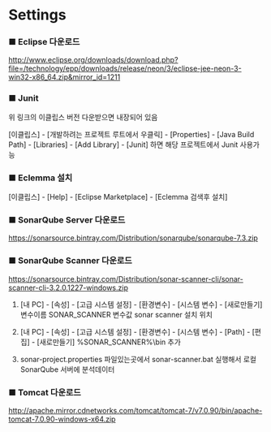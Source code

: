 # Settings

### ■ Eclipse 다운로드
http://www.eclipse.org/downloads/download.php?file=/technology/epp/downloads/release/neon/3/eclipse-jee-neon-3-win32-x86_64.zip&mirror_id=1211

### ■ Junit
위 링크의 이클립스 버전 다운받으면 내장되어 있음

[이클립스] - [개발하려는 프로젝트 루트에서 우클릭] - [Properties] - [Java Build Path] - [Libraries] - [Add Library] - [Junit] 하면 해당 프로젝트에서 Junit 사용가능

### ■ Eclemma 설치
[이클립스] - [Help] - [Eclipse Marketplace] - [Eclemma 검색후 설치]

### ■ SonarQube Server 다운로드
https://sonarsource.bintray.com/Distribution/sonarqube/sonarqube-7.3.zip

### ■ SonarQube Scanner 다운로드
https://sonarsource.bintray.com/Distribution/sonar-scanner-cli/sonar-scanner-cli-3.2.0.1227-windows.zip

1. [내 PC] - [속성] - [고급 시스템 설정] - [환경변수] - [시스템 변수] - [새로만들기]
  변수이름 SONAR_SCANNER
  변수값 sonar scanner 설치 위치

2. [내 PC] - [속성] - [고급 시스템 설정] - [환경변수] - [시스템 변수] - [Path] - [편집] - [새로만들기]
  %SONAR_SCANNER%\bin
  추가

3. sonar-project.properties 파일있는곳에서 sonar-scanner.bat 실행해서 로컬 SonarQube 서버에 분석데이터 

### ■ Tomcat 다운로드
http://apache.mirror.cdnetworks.com/tomcat/tomcat-7/v7.0.90/bin/apache-tomcat-7.0.90-windows-x64.zip

